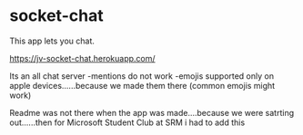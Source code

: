 # socket-chat
This app lets you chat.

https://jv-socket-chat.herokuapp.com/


Its an all chat server
-mentions do not work
-emojis supported only on apple devices......because we made them there (common emojis might work)

Readme was not there when the app was made....because we were satrting out......then for Microsoft Student Club at SRM i had to add this
